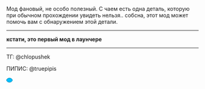 Мод фановый, не особо полезный. С чаем есть одна деталь, которую при обычном прохождении увидеть нельзя.. собсна, этот мод может помочь вам с обнаружением этой детали.

-------------------------
**кстати, это первый мод в лаунчере**

-------------------------

ТГ: @chlopushek

ПИПИС: @truepipis

[![ПИПИС](https://raw.githubusercontent.com/pwfsn0w/deltarune-mods/refs/heads/main/pipis.png )](https://raw.githubusercontent.com/pwfsn0w/deltarune-mods/refs/heads/main/pipis_big.png)
